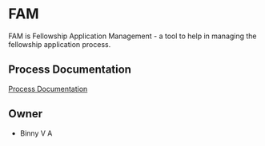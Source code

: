 # FAM

FAM is Fellowship Application Management - a tool to help in managing the fellowship application process.

## Process Documentation
[Process Documentation](https://docs.google.com/document/d/1Bzm1kxFw-DzWE0wxD-rz3pC6gH8pjOTFzcuZZIDmO-s/edit#heading=h.6jynaot9cbnq)

## Owner

* Binny V A

